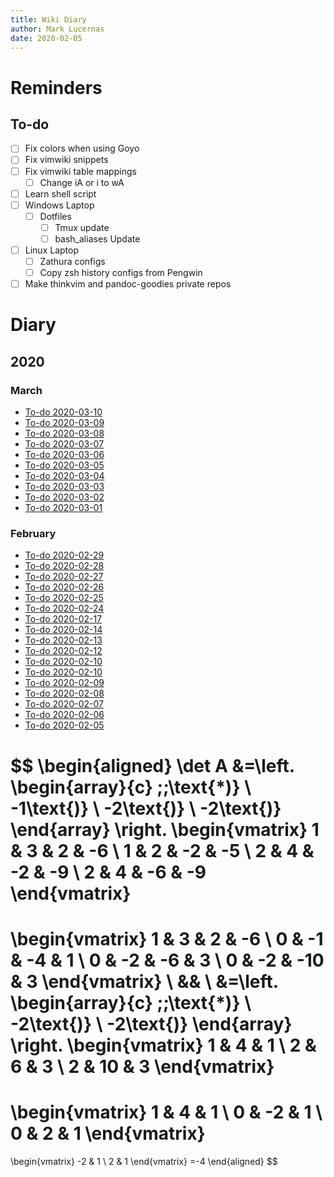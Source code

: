 ```yaml
---
title: Wiki Diary
author: Mark Lucernas
date: 2020-02-05
---
```



# Reminders

## To-do

- [ ] Fix colors when using Goyo
- [ ] Fix vimwiki snippets
- [ ] Fix vimwiki table mappings
  * [ ] Change iA or i to wA
- [ ] Learn shell script
- [ ] Windows Laptop
  * [ ] Dotfiles
    - [ ] Tmux update
    - [ ] bash_aliases Update
- [ ] Linux Laptop
  * [ ] Zathura configs
  * [ ] Copy zsh history configs from Pengwin
- [ ] Make thinkvim and pandoc-goodies private repos

# Diary

## 2020

### March
  * [To-do 2020-03-10](2020-03-10)
  * [To-do 2020-03-09](2020-03-09)
  * [To-do 2020-03-08](2020-03-08)
  * [To-do 2020-03-07](2020-03-07)
  * [To-do 2020-03-06](2020-03-06)
  * [To-do 2020-03-05](2020-03-05)
  * [To-do 2020-03-04](2020-03-04)
  * [To-do 2020-03-03](2020-03-03)
  * [To-do 2020-03-02](2020-03-02)
  * [To-do 2020-03-01](2020-03-01)

### February
  * [To-do 2020-02-29](2020-02-29)
  * [To-do 2020-02-28](2020-02-28)
  * [To-do 2020-02-27](2020-02-27)
  * [To-do 2020-02-26](2020-02-26)
  * [To-do 2020-02-25](2020-02-25)
  * [To-do 2020-02-24](2020-02-24)
  * [To-do 2020-02-17](2020-02-17)
  * [To-do 2020-02-14](2020-02-15)
  * [To-do 2020-02-13](2020-02-13)
  * [To-do 2020-02-12](2020-02-12)
  * [To-do 2020-02-10](2020-02-11)
  * [To-do 2020-02-10](2020-02-10)
  * [To-do 2020-02-09](2020-02-09)
  * [To-do 2020-02-08](2020-02-08)
  * [To-do 2020-02-07](2020-02-07)
  * [To-do 2020-02-06](2020-02-06)
  * [To-do 2020-02-05](2020-02-05)

$$
\begin{aligned}
\det A &=\left.
\begin{array}{c}
\;\;\text{*)} \\
-1\text{)} \\
-2\text{)} \\
-2\text{)}
\end{array}
\right.
\begin{vmatrix}
1 & 3 & 2 & -6 \\
1 & 2 & -2 & -5 \\
2 & 4 & -2 & -9 \\
2 & 4 & -6 & -9
\end{vmatrix}
=
\begin{vmatrix}
1 & 3 & 2 & -6 \\
0 & -1 & -4 & 1 \\
0 & -2 & -6 & 3 \\
0 & -2 & -10 & 3
\end{vmatrix}
\\
&& \\
&=\left.
\begin{array}{c}
\;\;\text{*)} \\
-2\text{)} \\
-2\text{)}
\end{array}
\right.
\begin{vmatrix}
1 & 4 & 1 \\
2 & 6 & 3 \\
2 & 10 & 3
\end{vmatrix}
=
\begin{vmatrix}
1 & 4 & 1 \\
0 & -2 & 1 \\
0 & 2 & 1
\end{vmatrix}
=
\begin{vmatrix}
-2 & 1 \\
2 & 1
\end{vmatrix}
=-4
\end{aligned}
$$

